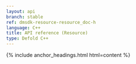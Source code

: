 ```yaml
---
layout: api
branch: stable
ref: dmsdk-resource-resource_doc-h
language: C++
title: API reference (Resource)
type: Defold C++
---
```

{% include anchor_headings.html html=content %}